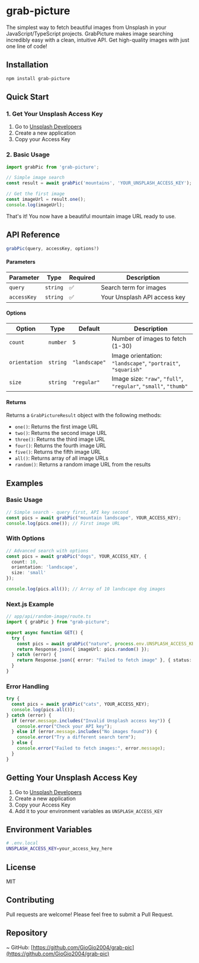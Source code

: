 # grab-picture

The simplest way to fetch beautiful images from Unsplash in your JavaScript/TypeScript projects.
GrabPicture makes image searching incredibly easy with a clean, intuitive API. Get high-quality images with just one line of code!

## Installation

```bash
npm install grab-picture
```

## Quick Start

### 1. Get Your Unsplash Access Key

1. Go to [Unsplash Developers](https://unsplash.com/developers)
2. Create a new application
3. Copy your Access Key

### 2. Basic Usage

```javascript
import grabPic from 'grab-picture';

// Simple image search
const result = await grabPic('mountains', 'YOUR_UNSPLASH_ACCESS_KEY');

// Get the first image
const imageUrl = result.one();
console.log(imageUrl);
```

That's it! You now have a beautiful mountain image URL ready to use.

## API Reference

```javascript
grabPic(query, accessKey, options?)
```

#### Parameters

| Parameter | Type    | Required | Description                  |
|-----------|---------|----------|------------------------------|
| `query`   |`string` |    ✅    | Search term for images       |
|`accessKey`|`string` |    ✅    | Your Unsplash API access key |

#### Options

| Option        | Type     | Default       | Description                                                      |
|---------------|----------|---------------|------------------------------------------------------------------|
| `count`       | `number` | `5`           | Number of images to fetch (1-30)                                 |
| `orientation` | `string` | `"landscape"` | Image orientation: `"landscape"`, `"portrait"`, `"squarish"`     |
| `size`        | `string` | `"regular"`   | Image size: `"raw"`, `"full"`, `"regular"`, `"small"`, `"thumb"` |

#### Returns

Returns a `GrabPictureResult` object with the following methods:

- `one()`: Returns the first image URL
- `two()`: Returns the second image URL
- `three()`: Returns the third image URL
- `four()`: Returns the fourth image URL
- `five()`: Returns the fifth image URL
- `all()`: Returns array of all image URLs
- `random()`: Returns a random image URL from the results

## Examples

### Basic Usage

```javascript
// Simple search - query first, API key second
const pics = await grabPic("mountain landscape", YOUR_ACCESS_KEY);
console.log(pics.one()); // First image URL
```

### With Options

```typescript
// Advanced search with options
const pics = await grabPic("dogs", YOUR_ACCESS_KEY, {
  count: 10,
  orientation: 'landscape',
  size: 'small'
});

console.log(pics.all()); // Array of 10 landscape dog images
```

### Next.js Example

```typescript
// app/api/random-image/route.ts
import { grabPic } from "grab-picture";

export async function GET() {
  try {
    const pics = await grabPic("nature", process.env.UNSPLASH_ACCESS_KEY!);
    return Response.json({ imageUrl: pics.random() });
  } catch (error) {
    return Response.json({ error: "Failed to fetch image" }, { status: 500 });
  }
}
```

### Error Handling

```typescript
try {
  const pics = await grabPic("cats", YOUR_ACCESS_KEY);
  console.log(pics.all());
} catch (error) {
  if (error.message.includes("Invalid Unsplash access key")) {
    console.error("Check your API key");
  } else if (error.message.includes("No images found")) {
    console.error("Try a different search term");
  } else {
    console.error("Failed to fetch images:", error.message);
  }
}
```

## Getting Your Unsplash Access Key

1. Go to [Unsplash Developers](https://unsplash.com/developers)
2. Create a new application
3. Copy your Access Key
4. Add it to your environment variables as `UNSPLASH_ACCESS_KEY`

## Environment Variables

```bash
# .env.local
UNSPLASH_ACCESS_KEY=your_access_key_here
```

## License

MIT

## Contributing

Pull requests are welcome! Please feel free to submit a Pull Request.

## Repository

~ GitHub: [https://github.com/GioGio2004/grab-pic](https://github.com/GioGio2004/grab-pic)